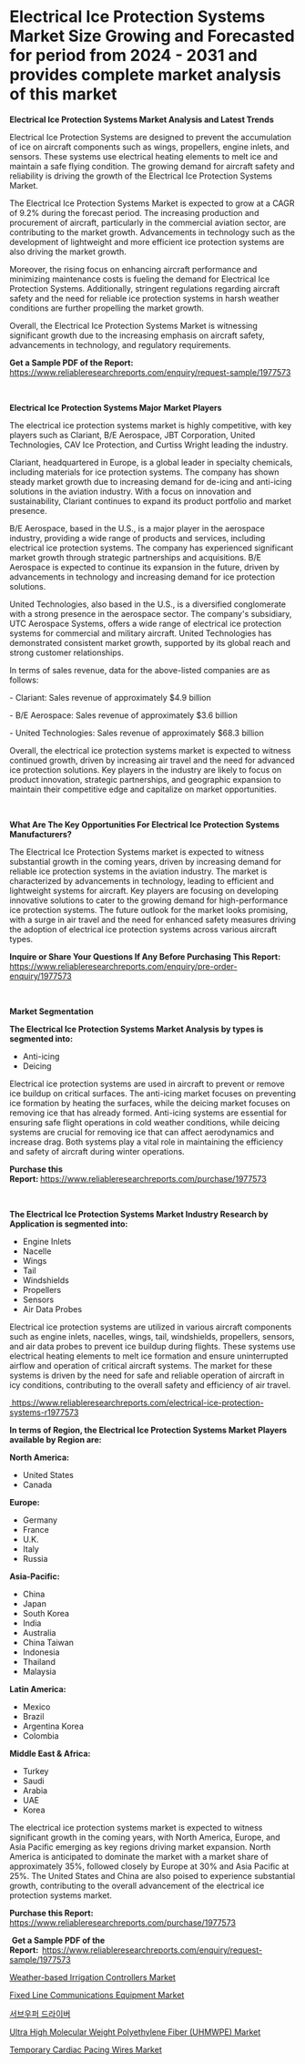 <p><h1>Electrical Ice Protection Systems Market Size Growing and Forecasted for period from 2024 - 2031 and provides complete market analysis of this market</h1></p><p><strong>Electrical Ice Protection Systems Market Analysis and Latest Trends</strong></p>
<p><p>Electrical Ice Protection Systems are designed to prevent the accumulation of ice on aircraft components such as wings, propellers, engine inlets, and sensors. These systems use electrical heating elements to melt ice and maintain a safe flying condition. The growing demand for aircraft safety and reliability is driving the growth of the Electrical Ice Protection Systems Market.</p><p>The Electrical Ice Protection Systems Market is expected to grow at a CAGR of 9.2% during the forecast period. The increasing production and procurement of aircraft, particularly in the commercial aviation sector, are contributing to the market growth. Advancements in technology such as the development of lightweight and more efficient ice protection systems are also driving the market growth.</p><p>Moreover, the rising focus on enhancing aircraft performance and minimizing maintenance costs is fueling the demand for Electrical Ice Protection Systems. Additionally, stringent regulations regarding aircraft safety and the need for reliable ice protection systems in harsh weather conditions are further propelling the market growth.</p><p>Overall, the Electrical Ice Protection Systems Market is witnessing significant growth due to the increasing emphasis on aircraft safety, advancements in technology, and regulatory requirements.</p></p>
<p><strong>Get a Sample PDF of the Report:&nbsp;</strong> <a href="https://www.reliableresearchreports.com/enquiry/request-sample/1977573">https://www.reliableresearchreports.com/enquiry/request-sample/1977573</a></p>
<p>&nbsp;</p>
<p><strong>Electrical Ice Protection Systems Major Market Players</strong></p>
<p><p>The electrical ice protection systems market is highly competitive, with key players such as Clariant, B/E Aerospace, JBT Corporation, United Technologies, CAV Ice Protection, and Curtiss Wright leading the industry.</p><p>Clariant, headquartered in Europe, is a global leader in specialty chemicals, including materials for ice protection systems. The company has shown steady market growth due to increasing demand for de-icing and anti-icing solutions in the aviation industry. With a focus on innovation and sustainability, Clariant continues to expand its product portfolio and market presence.</p><p>B/E Aerospace, based in the U.S., is a major player in the aerospace industry, providing a wide range of products and services, including electrical ice protection systems. The company has experienced significant market growth through strategic partnerships and acquisitions. B/E Aerospace is expected to continue its expansion in the future, driven by advancements in technology and increasing demand for ice protection solutions.</p><p>United Technologies, also based in the U.S., is a diversified conglomerate with a strong presence in the aerospace sector. The company's subsidiary, UTC Aerospace Systems, offers a wide range of electrical ice protection systems for commercial and military aircraft. United Technologies has demonstrated consistent market growth, supported by its global reach and strong customer relationships.</p><p>In terms of sales revenue, data for the above-listed companies are as follows:</p><p>- Clariant: Sales revenue of approximately $4.9 billion</p><p>- B/E Aerospace: Sales revenue of approximately $3.6 billion</p><p>- United Technologies: Sales revenue of approximately $68.3 billion</p><p>Overall, the electrical ice protection systems market is expected to witness continued growth, driven by increasing air travel and the need for advanced ice protection solutions. Key players in the industry are likely to focus on product innovation, strategic partnerships, and geographic expansion to maintain their competitive edge and capitalize on market opportunities.</p></p>
<p>&nbsp;</p>
<p><strong>What Are The Key Opportunities For Electrical Ice Protection Systems Manufacturers?</strong></p>
<p><p>The Electrical Ice Protection Systems market is expected to witness substantial growth in the coming years, driven by increasing demand for reliable ice protection systems in the aviation industry. The market is characterized by advancements in technology, leading to efficient and lightweight systems for aircraft. Key players are focusing on developing innovative solutions to cater to the growing demand for high-performance ice protection systems. The future outlook for the market looks promising, with a surge in air travel and the need for enhanced safety measures driving the adoption of electrical ice protection systems across various aircraft types.</p></p>
<p><strong>Inquire or Share Your Questions If Any Before Purchasing This Report:</strong> <a href="https://www.reliableresearchreports.com/enquiry/pre-order-enquiry/1977573">https://www.reliableresearchreports.com/enquiry/pre-order-enquiry/1977573</a></p>
<p>&nbsp;</p>
<p><strong>Market Segmentation</strong></p>
<p><strong>The Electrical Ice Protection Systems Market Analysis by types is segmented into:</strong></p>
<p><ul><li>Anti-icing</li><li>Deicing</li></ul></p>
<p><p>Electrical ice protection systems are used in aircraft to prevent or remove ice buildup on critical surfaces. The anti-icing market focuses on preventing ice formation by heating the surfaces, while the deicing market focuses on removing ice that has already formed. Anti-icing systems are essential for ensuring safe flight operations in cold weather conditions, while deicing systems are crucial for removing ice that can affect aerodynamics and increase drag. Both systems play a vital role in maintaining the efficiency and safety of aircraft during winter operations.</p></p>
<p><strong>Purchase this Report:&nbsp;</strong><a href="https://www.reliableresearchreports.com/purchase/1977573">https://www.reliableresearchreports.com/purchase/1977573</a></p>
<p>&nbsp;</p>
<p><strong>The Electrical Ice Protection Systems Market Industry Research by Application is segmented into:</strong></p>
<p><ul><li>Engine Inlets</li><li>Nacelle</li><li>Wings</li><li>Tail</li><li>Windshields</li><li>Propellers</li><li>Sensors</li><li>Air Data Probes</li></ul></p>
<p><p>Electrical ice protection systems are utilized in various aircraft components such as engine inlets, nacelles, wings, tail, windshields, propellers, sensors, and air data probes to prevent ice buildup during flights. These systems use electrical heating elements to melt ice formation and ensure uninterrupted airflow and operation of critical aircraft systems. The market for these systems is driven by the need for safe and reliable operation of aircraft in icy conditions, contributing to the overall safety and efficiency of air travel.</p></p>
<p><a href="https://www.reliableresearchreports.com/electrical-ice-protection-systems-r1977573">&nbsp;https://www.reliableresearchreports.com/electrical-ice-protection-systems-r1977573</a></p>
<p><strong>In terms of Region, the Electrical Ice Protection Systems Market Players available by Region are:</strong></p>
<p>
    <p> <strong> North America: </strong>
        <ul>
            <li>United States</li>
            <li>Canada</li>
        </ul>
        </p> 
    <p> <strong> Europe: </strong>
        <ul>
            <li>Germany</li>
            <li>France</li>
            <li>U.K.</li>
            <li>Italy</li>
            <li>Russia</li>
        </ul>
        </p> 
    <p> <strong> Asia-Pacific: </strong>
        <ul>
            <li>China</li>
            <li>Japan</li>
            <li>South Korea</li>
            <li>India</li>
            <li>Australia</li>
            <li>China Taiwan</li>
            <li>Indonesia</li>
            <li>Thailand</li>
            <li>Malaysia</li>
        </ul>
        </p> 
    <p> <strong> Latin America: </strong>
        <ul>
            <li>Mexico</li>
            <li>Brazil</li>
            <li>Argentina Korea</li>
            <li>Colombia</li>
        </ul>
        </p> 
    <p> <strong> Middle East & Africa: </strong>
        <ul>
            <li>Turkey</li>
            <li>Saudi</li>
            <li>Arabia</li>
            <li>UAE</li>
            <li>Korea</li>
        </ul>
    </p>
    </p>
<p><p>The electrical ice protection systems market is expected to witness significant growth in the coming years, with North America, Europe, and Asia Pacific emerging as key regions driving market expansion. North America is anticipated to dominate the market with a market share of approximately 35%, followed closely by Europe at 30% and Asia Pacific at 25%. The United States and China are also poised to experience substantial growth, contributing to the overall advancement of the electrical ice protection systems market.</p></p>
<p><strong>Purchase this Report: </strong><a href="https://www.reliableresearchreports.com/purchase/1977573">https://www.reliableresearchreports.com/purchase/1977573</a></p>
<p>&nbsp;<strong>Get a Sample PDF of the Report:&nbsp;&nbsp;</strong><a href="https://www.reliableresearchreports.com/enquiry/request-sample/1977573">https://www.reliableresearchreports.com/enquiry/request-sample/1977573</a></p>
<p><strong></strong></p>
<p><p><a href="https://github.com/lbird53714/Market-Research-Report-List-4/blob/main/weather-based-irrigation-controllers-market.md">Weather-based Irrigation Controllers Market</a></p><p><a href="https://www.linkedin.com/pulse/fixed-line-communications-equipment-market-size-outlook-forecast-aqrde?trackingId=CjHbFDbeJyP5KnWmCscRdA%3D%3D">Fixed Line Communications Equipment Market</a></p><p><a href="https://github.com/vdhdwjyp90142/Market-Research-Report-List-1/blob/main/557528541045.md">서브우퍼 드라이버</a></p><p><a href="https://issuu.com/reportprime-2/docs/ultra-high-molecular-weight-polyethylene-fiber-uhm">Ultra High Molecular Weight Polyethylene Fiber (UHMWPE) Market</a></p><p><a href="https://www.linkedin.com/pulse/temporary-cardiac-pacing-wires-market-size-reveals-best-marketing-iht2e?trackingId=5a6U%2FSYBA6SrZuH%2B0%2FptKQ%3D%3D">Temporary Cardiac Pacing Wires Market</a></p></p>